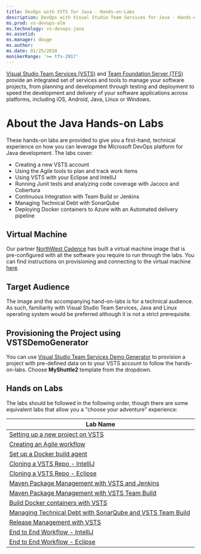 ```yaml
---
title: DevOps with VSTS for Java - Hands-on-Labs
description: DevOps with Visual Studio Team Services for Java - Hands-on-Labs
ms.prod: vs-devops-alm
ms.technology: vs-devops-java
ms.assetid:  
ms.manager: douge
ms.author:  
ms.date: 01/25/2018
monikerRange: '>= tfs-2017'
---
```



[Visual Studio Team Services (VSTS)](https://www.visualstudio.com/products/visual-studio-team-services-vs) and [Team Foundation Server (TFS)](https://www.visualstudio.com/tfs/) provide an integrated set of services and tools to manage your software projects, from planning and development through testing and deployment to speed the development and delivery of your software applications across platforms, including iOS, Android, Java, Linux or Windows.

# About the Java Hands-on Labs

These hands-on labs are provided to give you a first-hand, technical experience on how you can leverage the Microsoft DevOps platform for Java development. The labs cover:

- Creating a new VSTS account
- Using the Agile  tools to plan and track work items
- Using VSTS with your Eclipse and IntelliJ
- Running Junit tests and analyzing code coverage with Jacoco and Cobertura
- Continuous Integration with Team Build or Jenkins
- Managing Technical Debt with SonarQube
- Deploying Docker containers to Azure with an Automated delivery pipeline

## Virtual Machine

Our partner [NorthWest Cadence](https://www.nwcadence.com/) has built a virtual machine image that is pre-configured with all the software you require to run through the labs. You can find instructions on provisioning and connecting to the virtual machine [here](https://github.com/nwcadence/java-dev-vsts).

## Target Audience

The image and the accompanying hand-on-labs is for a technical audience. As such, familiarity with Visual Studio Team Services, Java and Linux operating system would be preferred although it is not a strict prerequisite.

## Provisioning the Project using VSTSDemoGenerator

You can use [Visual Studio Team Services Demo Generator](https://vstsdemogenerator.azurewebsites.net) to provision a project with pre-defined data on to your VSTS account to follow the hands-on-labs. Choose **MyShuttle2** template from the dropdown.

## Hands on Labs

The labs should be followed in the following order, though there are some equivalent labs that allow you a "choose your adventure" experience:

<table width="70%">
   <thead>
      <tr>
         <th width="75%"><b>Lab Name</b></th>
      </tr>
   </thead>
   <tr>
      <td><a href="settingvstsproject/index.md">Setting up a new project on VSTS</a></td>
   </tr>
   <tr>
      <td><a href="agile/index.md">Creating an Agile workflow</a></td>
   </tr>
   <tr>
      <td><a href="dockerbuildagent/index.md">Set up a Docker build agent</a></td>
   </tr>
   <tr>
      <td><a href="intellijgit/index.md">Cloning a VSTS Repo - IntelliJ</a></td>
   </tr>
   <tr>
      <td><a href="eclipsegit/index.md">Cloning a VSTS Repo - Eclipse</a></td>
   </tr>
   <tr>
      <td><a href="mavenpmjenkins/index.md">Maven Package Management with VSTS and Jenkins</a></td>
   </tr>
   <tr>
      <td><a href="mavenpmvsts/index.md">Maven Package Management with VSTS Team Build</a></td>
   </tr>
   <tr>
      <td><a href="builddocker/index.md">Build Docker containers with VSTS</a></td>
   </tr>
   <tr>
      <td><a href="sonarqube/index.md">Managing Technical Debt with SonarQube and VSTS Team Build</a></td>
   </tr>
   <tr>
      <td><a href="releasemanagement/index.md">Release Management with VSTS</a></td>
   </tr>
   <tr>
      <td><a href="e2eintellij/index.md">End to End Workflow - IntelliJ</a></td>
   </tr>
   <tr>
      <td><a href="e2eeclipse/index.md">End to End Workflow - Eclipse</a></td>
   </tr>
</table>
